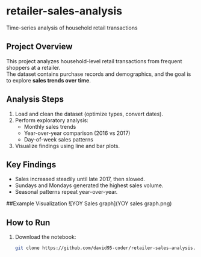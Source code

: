 # retailer-sales-analysis
Time-series analysis of household retail transactions

## Project Overview
This project analyzes household-level retail transactions from frequent shoppers at a retailer.  
The dataset contains purchase records and demographics, and the goal is to explore **sales trends over time**.

## Analysis Steps
1. Load and clean the dataset (optimize types, convert dates).  
2. Perform exploratory analysis:  
   - Monthly sales trends  
   - Year-over-year comparison (2016 vs 2017)  
   - Day-of-week sales patterns  
3. Visualize findings using line and bar plots.

## Key Findings
- Sales increased steadily until late 2017, then slowed.  
- Sundays and Mondays generated the highest sales volume.  
- Seasonal patterns repeat year-over-year.

##Example Visualization
![YOY Sales graph](YOY sales graph.png)

## How to Run
1. Download the notebook:  
   ```bash
   git clone https://github.com/david95-coder/retailer-sales-analysis.git
